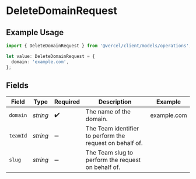 # DeleteDomainRequest

## Example Usage

```typescript
import { DeleteDomainRequest } from '@vercel/client/models/operations';

let value: DeleteDomainRequest = {
  domain: 'example.com',
};
```

## Fields

| Field    | Type     | Required           | Description                                              | Example     |
| -------- | -------- | ------------------ | -------------------------------------------------------- | ----------- |
| `domain` | _string_ | :heavy_check_mark: | The name of the domain.                                  | example.com |
| `teamId` | _string_ | :heavy_minus_sign: | The Team identifier to perform the request on behalf of. |             |
| `slug`   | _string_ | :heavy_minus_sign: | The Team slug to perform the request on behalf of.       |             |
